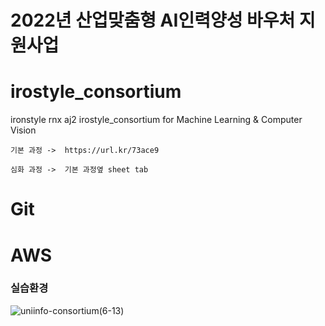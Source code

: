 # 2022년 산업맞춤형 AI인력양성 바우처 지원사업


# irostyle_consortium
ironstyle rnx aj2 irostyle_consortium for Machine Learning &amp; Computer Vision

    기본 과정 ->  https://url.kr/73ace9

    심화 과정 ->  기본 과정옆 sheet tab

# Git

# AWS



### 실습환경

![uniinfo-consortium(6-13)](https://user-images.githubusercontent.com/54794815/173274937-87eac0e1-8752-45b4-8427-36a57f185263.jpg)
